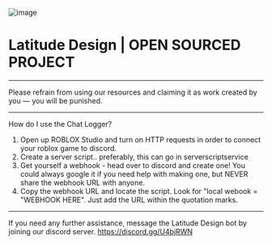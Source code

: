 ![image](https://user-images.githubusercontent.com/69858877/111238771-27a7d600-85ce-11eb-97a7-f0199628ee77.png)


# Latitude Design | OPEN SOURCED PROJECT



---------- 

Please refrain from using our resources and claiming it as work created by you — you will be punished.

----------------------------

How do I use the Chat Logger?

1. Open up ROBLOX Studio and turn on HTTP requests in order to connect your roblox game to discord.
2. Create a server script.. preferably, this can go in serverscriptservice
3. Get yourself a webhook - head over to discord and create one! You could always google it if you need help with making one, but NEVER share the webhook URL with anyone.
4. Copy the webhook URL and locate the script. Look for "local webook = "WEBHOOK HERE". Just add the URL within the quotation marks.

--------------------------------

If you need any further assistance, message the Latitude Design bot by joining our discord server. 
https://discord.gg/U4bjRWN

